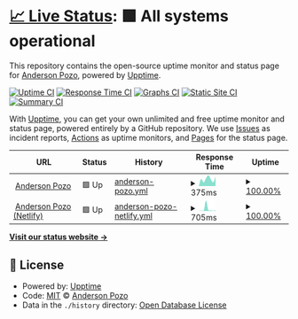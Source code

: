 # [📈 Live Status](https://anderson-pozo.github.io/upptime): <!--live status--> **🟩 All systems operational**

This repository contains the open-source uptime monitor and status page for [Anderson Pozo](https://andersonpozo.me), powered by [Upptime](https://github.com/upptime/upptime).

[![Uptime CI](https://github.com/anderson-pozo/upptime/workflows/Uptime%20CI/badge.svg)](https://github.com/anderson-pozo/upptime/actions?query=workflow%3A%22Uptime+CI%22)
[![Response Time CI](https://github.com/anderson-pozo/upptime/workflows/Response%20Time%20CI/badge.svg)](https://github.com/anderson-pozo/upptime/actions?query=workflow%3A%22Response+Time+CI%22)
[![Graphs CI](https://github.com/anderson-pozo/upptime/workflows/Graphs%20CI/badge.svg)](https://github.com/anderson-pozo/upptime/actions?query=workflow%3A%22Graphs+CI%22)
[![Static Site CI](https://github.com/anderson-pozo/upptime/workflows/Static%20Site%20CI/badge.svg)](https://github.com/anderson-pozo/upptime/actions?query=workflow%3A%22Static+Site+CI%22)
[![Summary CI](https://github.com/anderson-pozo/upptime/workflows/Summary%20CI/badge.svg)](https://github.com/anderson-pozo/upptime/actions?query=workflow%3A%22Summary+CI%22)

With [Upptime](https://upptime.js.org), you can get your own unlimited and free uptime monitor and status page, powered entirely by a GitHub repository. We use [Issues](https://github.com/anderson-pozo/upptime/issues) as incident reports, [Actions](https://github.com/anderson-pozo/upptime/actions) as uptime monitors, and [Pages](https://anderson-pozo.github.io/upptime) for the status page.

<!--start: status pages-->
<!-- This summary is generated by Upptime (https://github.com/upptime/upptime) -->
<!-- Do not edit this manually, your changes will be overwritten -->
<!-- prettier-ignore -->
| URL | Status | History | Response Time | Uptime |
| --- | ------ | ------- | ------------- | ------ |
| <img alt="" src="https://icons.duckduckgo.com/ip3/andersonpozo.dev.ico" height="13"> [Anderson Pozo](https://andersonpozo.dev) | 🟩 Up | [anderson-pozo.yml](https://github.com/Anderson-Pozo/upptime/commits/HEAD/history/anderson-pozo.yml) | <details><summary><img alt="Response time graph" src="./graphs/anderson-pozo/response-time-week.png" height="20"> 375ms</summary><br><a href="https://anderson-pozo.github.io/upptime/history/anderson-pozo"><img alt="Response time 401" src="https://img.shields.io/endpoint?url=https%3A%2F%2Fraw.githubusercontent.com%2FAnderson-Pozo%2Fupptime%2FHEAD%2Fapi%2Fanderson-pozo%2Fresponse-time.json"></a><br><a href="https://anderson-pozo.github.io/upptime/history/anderson-pozo"><img alt="24-hour response time 407" src="https://img.shields.io/endpoint?url=https%3A%2F%2Fraw.githubusercontent.com%2FAnderson-Pozo%2Fupptime%2FHEAD%2Fapi%2Fanderson-pozo%2Fresponse-time-day.json"></a><br><a href="https://anderson-pozo.github.io/upptime/history/anderson-pozo"><img alt="7-day response time 375" src="https://img.shields.io/endpoint?url=https%3A%2F%2Fraw.githubusercontent.com%2FAnderson-Pozo%2Fupptime%2FHEAD%2Fapi%2Fanderson-pozo%2Fresponse-time-week.json"></a><br><a href="https://anderson-pozo.github.io/upptime/history/anderson-pozo"><img alt="30-day response time 370" src="https://img.shields.io/endpoint?url=https%3A%2F%2Fraw.githubusercontent.com%2FAnderson-Pozo%2Fupptime%2FHEAD%2Fapi%2Fanderson-pozo%2Fresponse-time-month.json"></a><br><a href="https://anderson-pozo.github.io/upptime/history/anderson-pozo"><img alt="1-year response time 401" src="https://img.shields.io/endpoint?url=https%3A%2F%2Fraw.githubusercontent.com%2FAnderson-Pozo%2Fupptime%2FHEAD%2Fapi%2Fanderson-pozo%2Fresponse-time-year.json"></a></details> | <details><summary><a href="https://anderson-pozo.github.io/upptime/history/anderson-pozo">100.00%</a></summary><a href="https://anderson-pozo.github.io/upptime/history/anderson-pozo"><img alt="All-time uptime 99.84%" src="https://img.shields.io/endpoint?url=https%3A%2F%2Fraw.githubusercontent.com%2FAnderson-Pozo%2Fupptime%2FHEAD%2Fapi%2Fanderson-pozo%2Fuptime.json"></a><br><a href="https://anderson-pozo.github.io/upptime/history/anderson-pozo"><img alt="24-hour uptime 100.00%" src="https://img.shields.io/endpoint?url=https%3A%2F%2Fraw.githubusercontent.com%2FAnderson-Pozo%2Fupptime%2FHEAD%2Fapi%2Fanderson-pozo%2Fuptime-day.json"></a><br><a href="https://anderson-pozo.github.io/upptime/history/anderson-pozo"><img alt="7-day uptime 100.00%" src="https://img.shields.io/endpoint?url=https%3A%2F%2Fraw.githubusercontent.com%2FAnderson-Pozo%2Fupptime%2FHEAD%2Fapi%2Fanderson-pozo%2Fuptime-week.json"></a><br><a href="https://anderson-pozo.github.io/upptime/history/anderson-pozo"><img alt="30-day uptime 100.00%" src="https://img.shields.io/endpoint?url=https%3A%2F%2Fraw.githubusercontent.com%2FAnderson-Pozo%2Fupptime%2FHEAD%2Fapi%2Fanderson-pozo%2Fuptime-month.json"></a><br><a href="https://anderson-pozo.github.io/upptime/history/anderson-pozo"><img alt="1-year uptime 99.84%" src="https://img.shields.io/endpoint?url=https%3A%2F%2Fraw.githubusercontent.com%2FAnderson-Pozo%2Fupptime%2FHEAD%2Fapi%2Fanderson-pozo%2Fuptime-year.json"></a></details>
| <img alt="" src="https://icons.duckduckgo.com/ip3/andersonpozo.netlify.app.ico" height="13"> [Anderson Pozo (Netlify)](https://andersonpozo.netlify.app) | 🟩 Up | [anderson-pozo-netlify.yml](https://github.com/Anderson-Pozo/upptime/commits/HEAD/history/anderson-pozo-netlify.yml) | <details><summary><img alt="Response time graph" src="./graphs/anderson-pozo-netlify/response-time-week.png" height="20"> 705ms</summary><br><a href="https://anderson-pozo.github.io/upptime/history/anderson-pozo-netlify"><img alt="Response time 240" src="https://img.shields.io/endpoint?url=https%3A%2F%2Fraw.githubusercontent.com%2FAnderson-Pozo%2Fupptime%2FHEAD%2Fapi%2Fanderson-pozo-netlify%2Fresponse-time.json"></a><br><a href="https://anderson-pozo.github.io/upptime/history/anderson-pozo-netlify"><img alt="24-hour response time 185" src="https://img.shields.io/endpoint?url=https%3A%2F%2Fraw.githubusercontent.com%2FAnderson-Pozo%2Fupptime%2FHEAD%2Fapi%2Fanderson-pozo-netlify%2Fresponse-time-day.json"></a><br><a href="https://anderson-pozo.github.io/upptime/history/anderson-pozo-netlify"><img alt="7-day response time 705" src="https://img.shields.io/endpoint?url=https%3A%2F%2Fraw.githubusercontent.com%2FAnderson-Pozo%2Fupptime%2FHEAD%2Fapi%2Fanderson-pozo-netlify%2Fresponse-time-week.json"></a><br><a href="https://anderson-pozo.github.io/upptime/history/anderson-pozo-netlify"><img alt="30-day response time 283" src="https://img.shields.io/endpoint?url=https%3A%2F%2Fraw.githubusercontent.com%2FAnderson-Pozo%2Fupptime%2FHEAD%2Fapi%2Fanderson-pozo-netlify%2Fresponse-time-month.json"></a><br><a href="https://anderson-pozo.github.io/upptime/history/anderson-pozo-netlify"><img alt="1-year response time 240" src="https://img.shields.io/endpoint?url=https%3A%2F%2Fraw.githubusercontent.com%2FAnderson-Pozo%2Fupptime%2FHEAD%2Fapi%2Fanderson-pozo-netlify%2Fresponse-time-year.json"></a></details> | <details><summary><a href="https://anderson-pozo.github.io/upptime/history/anderson-pozo-netlify">100.00%</a></summary><a href="https://anderson-pozo.github.io/upptime/history/anderson-pozo-netlify"><img alt="All-time uptime 99.97%" src="https://img.shields.io/endpoint?url=https%3A%2F%2Fraw.githubusercontent.com%2FAnderson-Pozo%2Fupptime%2FHEAD%2Fapi%2Fanderson-pozo-netlify%2Fuptime.json"></a><br><a href="https://anderson-pozo.github.io/upptime/history/anderson-pozo-netlify"><img alt="24-hour uptime 100.00%" src="https://img.shields.io/endpoint?url=https%3A%2F%2Fraw.githubusercontent.com%2FAnderson-Pozo%2Fupptime%2FHEAD%2Fapi%2Fanderson-pozo-netlify%2Fuptime-day.json"></a><br><a href="https://anderson-pozo.github.io/upptime/history/anderson-pozo-netlify"><img alt="7-day uptime 100.00%" src="https://img.shields.io/endpoint?url=https%3A%2F%2Fraw.githubusercontent.com%2FAnderson-Pozo%2Fupptime%2FHEAD%2Fapi%2Fanderson-pozo-netlify%2Fuptime-week.json"></a><br><a href="https://anderson-pozo.github.io/upptime/history/anderson-pozo-netlify"><img alt="30-day uptime 100.00%" src="https://img.shields.io/endpoint?url=https%3A%2F%2Fraw.githubusercontent.com%2FAnderson-Pozo%2Fupptime%2FHEAD%2Fapi%2Fanderson-pozo-netlify%2Fuptime-month.json"></a><br><a href="https://anderson-pozo.github.io/upptime/history/anderson-pozo-netlify"><img alt="1-year uptime 99.97%" src="https://img.shields.io/endpoint?url=https%3A%2F%2Fraw.githubusercontent.com%2FAnderson-Pozo%2Fupptime%2FHEAD%2Fapi%2Fanderson-pozo-netlify%2Fuptime-year.json"></a></details>

<!--end: status pages-->

[**Visit our status website →**](https://anderson-pozo.github.io/upptime)

## 📄 License

- Powered by: [Upptime](https://github.com/upptime/upptime)
- Code: [MIT](./LICENSE) © [Anderson Pozo](https://andersonpozo.me)
- Data in the `./history` directory: [Open Database License](https://opendatacommons.org/licenses/odbl/1-0/)
